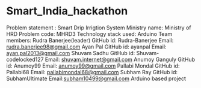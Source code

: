 # Smart_India_hackathon
Problem statement : Smart Drip Irrigtion System
Ministry name:  Ministry of HRD
Problem code: MHRD3
Technology stack used: Arduino
Team members:
Rudra Banerjee(leader)
GitHub id: Rudra-Banerjee Email: rudra.banerjee98@gmail.com
Ayan Pal
GitHub id: ayanpal Email: ayan.pal2013@gmail.com
Shuvam Sadhu
GitHub id: Shuvam-codelocked127  Email: shuvam.internet@gmail.com
Anumoy Ganguly
GitHub id: Anumoy99  Email: anumoy99@gmail.com
Pallabi Mondal
GitHub id: Pallabi68 Email: pallabimondal68@gmail.com
Subham Ray
GitHub id: SubhamUltimate Email:subham10499@gmail.com
Arduino based project
